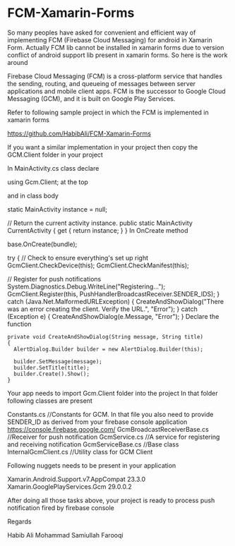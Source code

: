 # FCM-Xamarin-Forms
So many peoples have asked for convenient and efficient way of implementing FCM (Firebase Cloud Messaging) for android in Xamarin Form. Actually FCM lib cannot be installed in xamarin forms due to version conflict of android support lib present in xamarin forms. So here is the work around

Firebase Cloud Messaging (FCM) is a cross-platform service that handles the sending, routing, and queueing of messages between server applications and mobile client apps. FCM is the successor to Google Cloud Messaging (GCM), and it is built on Google Play Services.

Refer to following sample project in which the FCM is implemented in xamarin forms

https://github.com/HabibAli/FCM-Xamarin-Forms

If you want a similar implementation in your project then copy the GCM.Client folder in your project

In MainActivity.cs class declare

using Gcm.Client; at the top

and in class body

static MainActivity instance = null;

// Return the current activity instance.
    public static MainActivity CurrentActivity
    {
      get
      {
        return instance;
      }
    }
In OnCreate method

base.OnCreate(bundle);

try
{
  // Check to ensure everything's set up right
  GcmClient.CheckDevice(this);
  GcmClient.CheckManifest(this);

  // Register for push notifications
  System.Diagnostics.Debug.WriteLine("Registering...");
  GcmClient.Register(this, PushHandlerBroadcastReceiver.SENDER_IDS);
}
catch (Java.Net.MalformedURLException)
{
  CreateAndShowDialog("There was an error creating the client. Verify the URL.", "Error");
}
catch (Exception e)
{
  CreateAndShowDialog(e.Message, "Error");
}
Declare the function

    private void CreateAndShowDialog(String message, String title)
    {
      AlertDialog.Builder builder = new AlertDialog.Builder(this);

      builder.SetMessage(message);
      builder.SetTitle(title);
      builder.Create().Show();
    }
Your app needs to import Gcm.Client folder into the project
In that folder following classes are present

Constants.cs //Constants for GCM. In that file you also need to provide SENDER_ID as derived from your firebase console application
https://console.firebase.google.com/
GcmBroadcastReceiverBase.cs //Receiver for push notification
GcmService.cs //A service for registering and receiving notification
GcmServiceBase.cs //Base class
InternalGcmClient.cs //Utility class for GCM Client

Following nuggets needs to be present in your application

Xamarin.Android.Support.v7.AppCompat 23.3.0
Xamarin.GooglePlayServices.Gcm 29.0.0.2

After doing all those tasks above, your project is ready to process push notification fired by firebase console

Regards

Habib Ali
Mohammad Samiullah Farooqi

